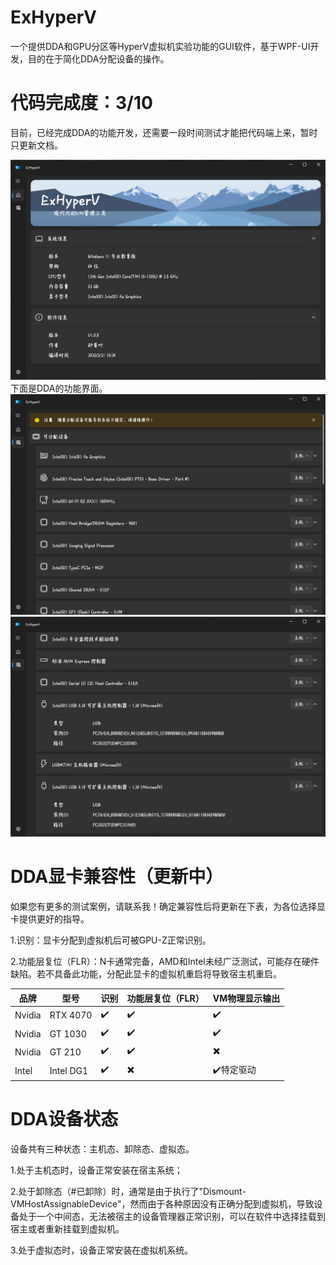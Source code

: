 # ExHyperV
一个提供DDA和GPU分区等HyperV虚拟机实验功能的GUI软件，基于WPF-UI开发，目的在于简化DDA分配设备的操作。
# 代码完成度：3/10
目前，已经完成DDA的功能开发，还需要一段时间测试才能把代码端上来，暂时只更新文档。

![主界面](https://github.com/Justsenger/ExHyperV/blob/main/img/%E4%B8%BB%E7%95%8C%E9%9D%A2.png)
下面是DDA的功能界面。
![DDA功能](https://github.com/Justsenger/ExHyperV/blob/main/img/DDA.png)
![DDA功能2](https://github.com/Justsenger/ExHyperV/blob/main/img/DDA2.png)
# DDA显卡兼容性（更新中）
如果您有更多的测试案例，请联系我！确定兼容性后将更新在下表，为各位选择显卡提供更好的指导。

1.识别：显卡分配到虚拟机后可被GPU-Z正常识别。

2.功能层复位（FLR）：N卡通常完备，AMD和Intel未经广泛测试，可能存在硬件缺陷。若不具备此功能，分配此显卡的虚拟机重启将导致宿主机重启。

| 品牌 | 型号 | 识别 | 功能层复位（FLR） | VM物理显示输出 |
| -------- | -------- | -------- | -------- | -------- |
| Nvidia   | RTX 4070 |✔️ |✔️ | ✔️|
| Nvidia   | GT 1030 |✔️ |✔️ | ✔️|
| Nvidia   | GT 210 |✔️ | ✔️ | ✖️|
| Intel   |  Intel DG1 |✔️ | ✖️ | ✔️特定驱动|

# DDA设备状态
设备共有三种状态：主机态、卸除态、虚拟态。

1.处于主机态时，设备正常安装在宿主系统；

2.处于卸除态（#已卸除）时，通常是由于执行了"Dismount-VMHostAssignableDevice"，然而由于各种原因没有正确分配到虚拟机，导致设备处于一个中间态，无法被宿主的设备管理器正常识别，可以在软件中选择挂载到宿主或者重新挂载到虚拟机。

3.处于虚拟态时，设备正常安装在虚拟机系统。

